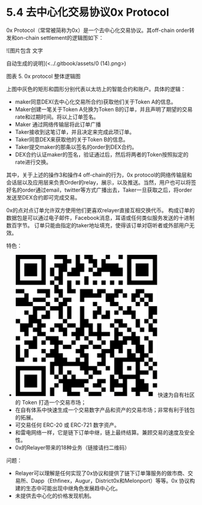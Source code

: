 # 5.4 去中心化交易协议0x Protocol

0x Protocol（常常被简称为0x）是一个去中心化交易协议。其off-chain order转发和on-chain settlement的逻辑图如下：

!\[图片包含 文字

自动生成的说明]\(<../.gitbook/assets/0 (14).png>)

图表 5. 0x protocol 整体逻辑图

上图中灰色的矩形和圆形分别代表以太坊上的智能合约和账户。具体的逻辑：

* maker同意DEX(去中心化交易所合约)获取他们关于Token A的信息。
* Maker创建一笔关于Token A兑换为Token B的订单，并且声明了期望的交易rate和过期时间。将以上订单签名。
* Maker 通过网络传输层将此订单广播
* Taker接收到这笔订单，并且决定来完成此项订单。
* Taker同意DEX来获取他的关于Token B的信息。
* Taker提交maker的那条以签名的order到DEX合约。
* DEX合约认证maker的签名，验证通过后，然后将两者的Token按照拟定的rate进行交换。

其中，关于上述的操作3和操作4 off-chain的行为，0x protocol的网络传输层和会话层以及应用层来负责Order的relay，展示，以及推送。当然，用户也可以将签好名的order通过email，twitter等方式广播出去，Taker一旦获取之后，将order发送至DEX合约即可完成交易。

0x的点对点订单允许双方使用他们更喜欢relayer直接互相交换代币。 构成订单的数据包是可以通过电子邮件，Facebook消息，耳语或任何类似服务发送的十进制数百字节。 订单只能由指定的taker地址填充，使得该订单对窃听者或外部用户无效。

特色：

* ![](<../.gitbook/assets/1 (6).png>)快速为自有社区的 Token 打造一个交易市场；
* 在自有体系中快速生成一个交易数字产品和资产的交易市场；非常有利于钱包的拓展。
* 可交易任何 ERC-20 或 ERC-721 数字资产。
* 和雷电网络一样，它是链下订单中继，链上最终结算。兼顾交易的速度及安全性。
* 0x的Relayer带来的18种业务（链接请扫二维码）

问题：

* Relayer可以理解是任何实现了0x协议和提供了链下订单簿服务的做市商、交易所、Dapp（Ethfinex，Augur，District0x和Melonport）等等。0x 协议构建的生态中可能出现中继角色发展趋中心化。
* 未提供去中心化的价格发现机制。
